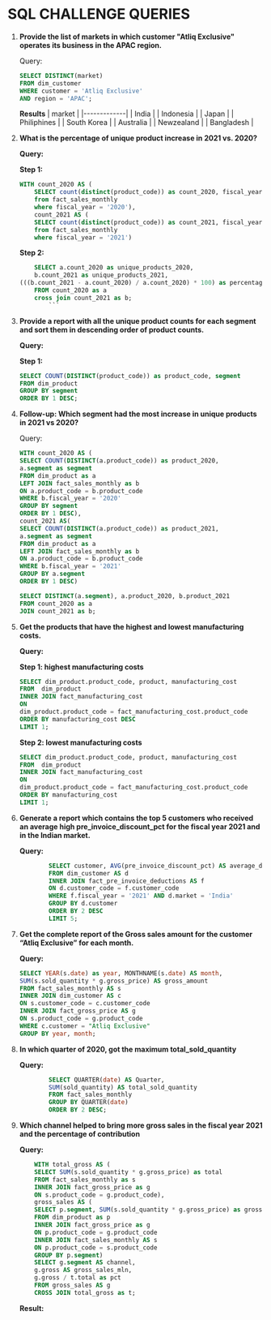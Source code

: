 # SQL CHALLENGE QUERIES

1. **Provide the list of markets in which customer "Atliq Exclusive" operates its business in the APAC region.**

    Query:

    ```sql
    SELECT DISTINCT(market)
    FROM dim_customer
    WHERE customer = 'Atliq Exclusive'
    AND region = 'APAC';
    ```

    **Results**
    | market      |
    |-------------|
    | India       |
    | Indonesia   |
    | Japan       |
    | Philiphines |
    | South Korea |
    | Australia   |
    | Newzealand  |
    | Bangladesh  |

2. **What is the percentage of unique product increase in 2021 vs. 2020?**

    **Query:**

    **Step 1:**

    ```sql
    WITH count_2020 AS (
        SELECT count(distinct(product_code)) as count_2020, fiscal_year
        from fact_sales_monthly
        where fiscal_year = '2020'),
        count_2021 AS (
        SELECT count(distinct(product_code)) as count_2021, fiscal_year
        from fact_sales_monthly
        where fiscal_year = '2021')
    ```

    **Step 2:**

    ```sql
        SELECT a.count_2020 as unique_products_2020,
        b.count_2021 as unique_products_2021,
    (((b.count_2021 - a.count_2020) / a.count_2020) * 100) as percentage_chg
        FROM count_2020 as a
        cross join count_2021 as b;
            ```

3. **Provide a report with all the unique product counts for each segment and sort them in descending order of product counts.**

    **Query:**

    **Step 1:**

    ```sql
    SELECT COUNT(DISTINCT(product_code)) as product_code, segment
    FROM dim_product 
    GROUP BY segment
    ORDER BY 1 DESC;
    ```

4. **Follow-up: Which segment had the most increase in unique products in 2021 vs 2020?**

    Query:

    ```sql
    WITH count_2020 AS (
    SELECT COUNT(DISTINCT(a.product_code)) as product_2020,
    a.segment as segment
    FROM dim_product as a
    LEFT JOIN fact_sales_monthly as b
    ON a.product_code = b.product_code
    WHERE b.fiscal_year = '2020'
    GROUP BY segment
    ORDER BY 1 DESC),
    count_2021 AS(
    SELECT COUNT(DISTINCT(a.product_code)) as product_2021,
    a.segment as segment
    FROM dim_product as a
    LEFT JOIN fact_sales_monthly as b
    ON a.product_code = b.product_code
    WHERE b.fiscal_year = '2021'
    GROUP BY a.segment
    ORDER BY 1 DESC)

    SELECT DISTINCT(a.segment), a.product_2020, b.product_2021
    FROM count_2020 as a
    JOIN count_2021 as b;
    ```

5. **Get the products that have the highest and lowest manufacturing costs.**

    **Query:**

    **Step 1: highest manufacturing costs**

    ```sql
    SELECT dim_product.product_code, product, manufacturing_cost
    FROM  dim_product
    INNER JOIN fact_manufacturing_cost
    ON 
    dim_product.product_code = fact_manufacturing_cost.product_code
    ORDER BY manufacturing_cost DESC
    LIMIT 1;
    ```

    **Step 2: lowest manufacturing costs**

    ```sql
    SELECT dim_product.product_code, product, manufacturing_cost
    FROM  dim_product
    INNER JOIN fact_manufacturing_cost
    ON 
    dim_product.product_code = fact_manufacturing_cost.product_code
    ORDER BY manufacturing_cost
    LIMIT 1;
    ```

6. **Generate a report which contains the top 5 customers who received an average high pre_invoice_discount_pct for the fiscal year 2021 and in the Indian market.**

    **Query:**

    ```sql
            SELECT customer, AVG(pre_invoice_discount_pct) AS average_discount_percentage
            FROM dim_customer AS d
            INNER JOIN fact_pre_invoice_deductions AS f
            ON d.customer_code = f.customer_code
            WHERE f.fiscal_year = '2021' AND d.market = 'India'
            GROUP BY d.customer
            ORDER BY 2 DESC
            LIMIT 5;
    ```

7. **Get the complete report of the Gross sales amount for the customer “Atliq Exclusive” for each month.**

    **Query:**

    ```sql
    SELECT YEAR(s.date) as year, MONTHNAME(s.date) AS month,
    SUM(s.sold_quantity * g.gross_price) AS gross_amount
    FROM fact_sales_monthly AS s
    INNER JOIN dim_customer AS c
    ON s.customer_code = c.customer_code
    INNER JOIN fact_gross_price AS g
    ON s.product_code = g.product_code
    WHERE c.customer = "Atliq Exclusive"
    GROUP BY year, month;
    ```

8. **In which quarter of 2020, got the maximum total_sold_quantity**

    **Query:**

    ```sql
            SELECT QUARTER(date) AS Quarter, 
            SUM(sold_quantity) AS total_sold_quantity
            FROM fact_sales_monthly
            GROUP BY QUARTER(date)
            ORDER BY 2 DESC;
    ```

9. **Which channel helped to bring more gross sales in the fiscal year 2021 and the percentage of contribution**

    **Query:**

    ```sql
        WITH total_gross AS (
        SELECT SUM(s.sold_quantity * g.gross_price) as total
        FROM fact_sales_monthly as s
        INNER JOIN fact_gross_price as g
        ON s.product_code = g.product_code),
        gross_sales AS (
        SELECT p.segment, SUM(s.sold_quantity * g.gross_price) as gross
        FROM dim_product as p
        INNER JOIN fact_gross_price as g
        ON p.product_code = g.product_code
        INNER JOIN fact_sales_monthly AS s
        ON p.product_code = s.product_code
        GROUP BY p.segment)
        SELECT g.segment AS channel,
        g.gross AS gross_sales_mln,
        g.gross / t.total as pct
        FROM gross_sales AS g
        CROSS JOIN total_gross as t;
    ```

    **Result:**
